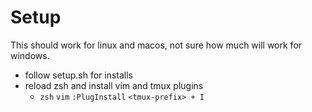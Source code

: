 # Setup
This should work for linux and macos, not sure how much will work for windows.
* follow setup.sh for installs
* reload zsh and install vim and tmux plugins
    * `zsh` `vim` `:PlugInstall` `<tmux-prefix> + I`
